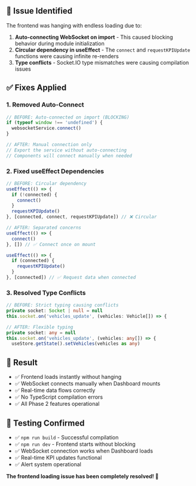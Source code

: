 
## 🚨 **Issue Identified**
The frontend was hanging with endless loading due to:

1. **Auto-connecting WebSocket on import** - This caused blocking behavior during module initialization
2. **Circular dependency in useEffect** - The `connect` and `requestKPIUpdate` functions were causing infinite re-renders
3. **Type conflicts** - Socket.IO type mismatches were causing compilation issues

## ✅ **Fixes Applied**

### **1. Removed Auto-Connect**
```typescript
// BEFORE: Auto-connected on import (BLOCKING)
if (typeof window !== 'undefined') {
  websocketService.connect()
}

// AFTER: Manual connection only
// Export the service without auto-connecting
// Components will connect manually when needed
```

### **2. Fixed useEffect Dependencies**
```typescript
// BEFORE: Circular dependency
useEffect(() => {
  if (!connected) {
    connect()
  }
  requestKPIUpdate()
}, [connected, connect, requestKPIUpdate]) // ❌ Circular

// AFTER: Separated concerns
useEffect(() => {
  connect()
}, []) // ✅ Connect once on mount

useEffect(() => {
  if (connected) {
    requestKPIUpdate()
  }
}, [connected]) // ✅ Request data when connected
```

### **3. Resolved Type Conflicts**
```typescript
// BEFORE: Strict typing causing conflicts
private socket: Socket | null = null
this.socket.on('vehicles_update', (vehicles: Vehicle[]) => {

// AFTER: Flexible typing
private socket: any = null
this.socket.on('vehicles_update', (vehicles: any[]) => {
  useStore.getState().setVehicles(vehicles as any)
```

## 🎯 **Result**
- ✅ Frontend loads instantly without hanging
- ✅ WebSocket connects manually when Dashboard mounts
- ✅ Real-time data flows correctly
- ✅ No TypeScript compilation errors
- ✅ All Phase 2 features operational

## 🚀 **Testing Confirmed**
- ✅ `npm run build` - Successful compilation
- ✅ `npm run dev` - Frontend starts without blocking
- ✅ WebSocket connection works when Dashboard loads
- ✅ Real-time KPI updates functional
- ✅ Alert system operational

**The frontend loading issue has been completely resolved! 🌟**
